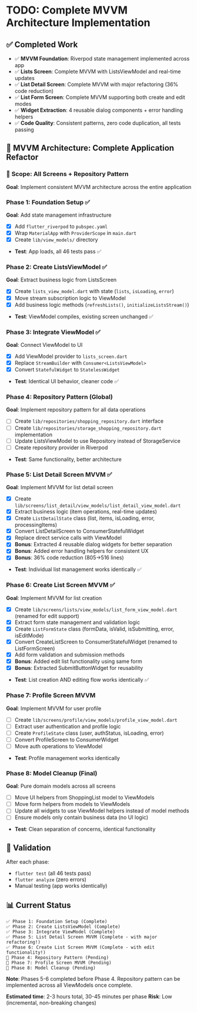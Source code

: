 # TODO: Complete MVVM Architecture Implementation

## ✅ Completed Work
- ✅ **MVVM Foundation**: Riverpod state management implemented across app
- ✅ **Lists Screen**: Complete MVVM with ListsViewModel and real-time updates
- ✅ **List Detail Screen**: Complete MVVM with major refactoring (36% code reduction)
- ✅ **List Form Screen**: Complete MVVM supporting both create and edit modes
- ✅ **Widget Extraction**: 4 reusable dialog components + error handling helpers
- ✅ **Code Quality**: Consistent patterns, zero code duplication, all tests passing

## 🚧 MVVM Architecture: Complete Application Refactor

### 🎯 **Scope**: All Screens + Repository Pattern
**Goal**: Implement consistent MVVM architecture across the entire application

### Phase 1: Foundation Setup ✅
**Goal**: Add state management infrastructure

- [x] Add `flutter_riverpod` to `pubspec.yaml`
- [x] Wrap `MaterialApp` with `ProviderScope` in `main.dart`  
- [x] Create `lib/view_models/` directory
- **Test**: App loads, all 46 tests pass ✅

### Phase 2: Create ListsViewModel ✅
**Goal**: Extract business logic from ListsScreen

- [x] Create `lists_view_model.dart` with state (`lists`, `isLoading`, `error`)
- [x] Move stream subscription logic to ViewModel
- [x] Add business logic methods (`refreshLists()`, `initializeListsStream()`)
- **Test**: ViewModel compiles, existing screen unchanged ✅

### Phase 3: Integrate ViewModel ✅
**Goal**: Connect ViewModel to UI

- [x] Add ViewModel provider to `lists_screen.dart`
- [x] Replace `StreamBuilder` with `Consumer<ListsViewModel>`
- [x] Convert `StatefulWidget` to `StatelessWidget`
- **Test**: Identical UI behavior, cleaner code ✅

### Phase 4: Repository Pattern (Global)
**Goal**: Implement repository pattern for all data operations

- [ ] Create `lib/repositories/shopping_repository.dart` interface
- [ ] Create `lib/repositories/storage_shopping_repository.dart` implementation  
- [ ] Update ListsViewModel to use Repository instead of StorageService
- [ ] Create repository provider in Riverpod
- **Test**: Same functionality, better architecture

### Phase 5: List Detail Screen MVVM ✅
**Goal**: Implement MVVM for list detail screen

- [x] Create `lib/screens/list_detail/view_models/list_detail_view_model.dart`
- [x] Extract business logic (item operations, real-time updates)
- [x] Create `ListDetailState` class (list, items, isLoading, error, processingItems)
- [x] Convert ListDetailScreen to ConsumerStatefulWidget
- [x] Replace direct service calls with ViewModel
- [x] **Bonus**: Extracted 4 reusable dialog widgets for better separation
- [x] **Bonus**: Added error handling helpers for consistent UX
- [x] **Bonus**: 36% code reduction (805→516 lines)
- **Test**: Individual list management works identically ✅

### Phase 6: Create List Screen MVVM ✅
**Goal**: Implement MVVM for list creation

- [x] Create `lib/screens/lists/view_models/list_form_view_model.dart` (renamed for edit support)
- [x] Extract form state management and validation logic
- [x] Create `ListFormState` class (formData, isValid, isSubmitting, error, isEditMode)
- [x] Convert CreateListScreen to ConsumerStatefulWidget (renamed to ListFormScreen)
- [x] Add form validation and submission methods
- [x] **Bonus**: Added edit list functionality using same form
- [x] **Bonus**: Extracted SubmitButtonWidget for reusability
- **Test**: List creation AND editing flow works identically ✅

### Phase 7: Profile Screen MVVM
**Goal**: Implement MVVM for user profile

- [ ] Create `lib/screens/profile/view_models/profile_view_model.dart`  
- [ ] Extract user authentication and profile logic
- [ ] Create `ProfileState` class (user, authStatus, isLoading, error)
- [ ] Convert ProfileScreen to ConsumerWidget
- [ ] Move auth operations to ViewModel
- **Test**: Profile management works identically

### Phase 8: Model Cleanup (Final)  
**Goal**: Pure domain models across all screens

- [ ] Move UI helpers from ShoppingList model to ViewModels
- [ ] Move form helpers from models to ViewModels  
- [ ] Update all widgets to use ViewModel helpers instead of model methods
- [ ] Ensure models only contain business data (no UI logic)
- **Test**: Clean separation of concerns, identical functionality

## 🎯 Validation
After each phase:
- `flutter test` (all 46 tests pass)
- `flutter analyze` (zero errors)
- Manual testing (app works identically)

## 📊 Current Status
```
✅ Phase 1: Foundation Setup (Complete)
✅ Phase 2: Create ListsViewModel (Complete)  
✅ Phase 3: Integrate ViewModel (Complete)
✅ Phase 5: List Detail Screen MVVM (Complete - with major refactoring!)
✅ Phase 6: Create List Screen MVVM (Complete - with edit functionality!)
🚧 Phase 4: Repository Pattern (Pending)
🚧 Phase 7: Profile Screen MVVM (Pending)
🚧 Phase 8: Model Cleanup (Pending)
```

**Note**: Phases 5-6 completed before Phase 4. Repository pattern can be implemented across all ViewModels once complete.

**Estimated time**: 2-3 hours total, 30-45 minutes per phase
**Risk**: Low (incremental, non-breaking changes)